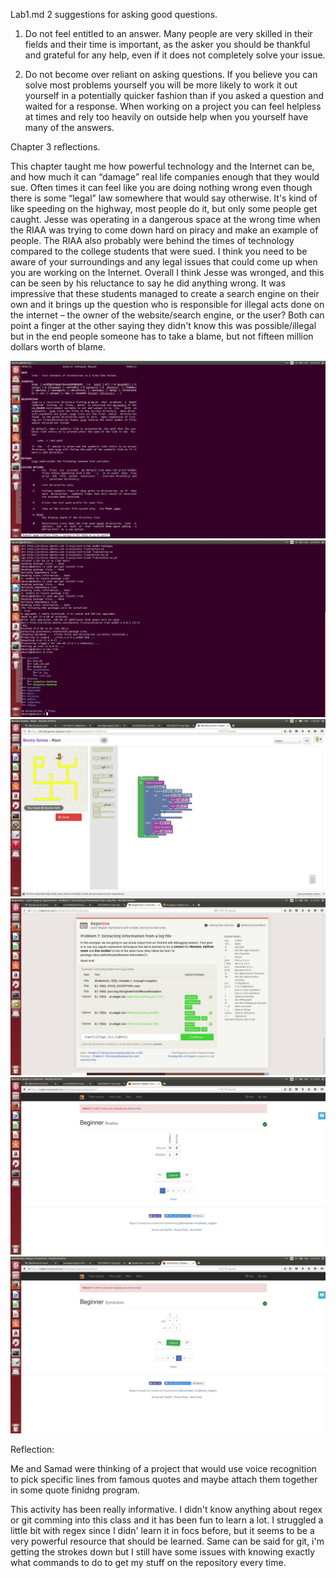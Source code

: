 Lab1.md
2 suggestions for asking good questions.

1. Do not feel entitled to an answer. Many people are very skilled in their fields and their time is important, as the asker you should be thankful and grateful for any help, even if it does not completely solve your issue.

2. Do not become over reliant on asking questions. If you believe you can solve most problems yourself you will be more likely to work it out yourself in a potentially quicker fashion than if you asked a question and waited for a response. When working on a project you can feel helpless at times and rely too heavily on outside help when you yourself have many of the answers.

Chapter 3 reflections.

This chapter taught me how powerful technology and the Internet can be, and how much it can “damage” real life companies enough that they would sue. Often times it can feel like you are doing nothing wrong even though there is some “legal” law somewhere that would say otherwise. It's kind of like speeding on the highway, most people do it, but only some people get caught. Jesse was operating in a dangerous space at the wrong time when the RIAA was trying to come down hard on piracy and make an example of people. The RIAA also probably were behind the times of technology compared to the college students that were sued. I think you need to be aware of your surroundings and any legal issues that could come up when you are working on the Internet. Overall I think Jesse was wronged, and this can be seen by his reluctance to say he did anything wrong. It was impressive that these students managed to create a search engine on their own and it brings up the question who is responsible for illegal acts done on the internet  – the owner of the website/search engine, or the user? Both can point a finger at the other saying they didn't know this was possible/illegal but in the end people someone has to take a blame, but not fifteen million dollars worth of blame.


![Photo of tree man](screenshots/tree.jpg)
![Photo of tree ](screenshots/treeInAction.jpg)
![Photo of blocky](screenshots/blocky.jpg)
![Photo of regex](screenshots/regex7.jpg)
![Photo of squares](screenshots/squares.jpg)
![photo of square4](screenshots/squares4.jpg)

Reflection:

Me and Samad were thinking of a project that would use voice recognition to pick specific lines from famous quotes and maybe attach them together in some quote finidng program.

This activity has been really informative. I didn't know anything about regex or git comming into this class and it has been fun to learn a lot. I struggled a little bit with regex since I didn' learn it in focs before, but it seems to be a very powerful resource that should be learned. Same can be said for git, i'm getting the strokes down but I still have some issues with knowing exactly what commands to do to get my stuff on the repository every time.
